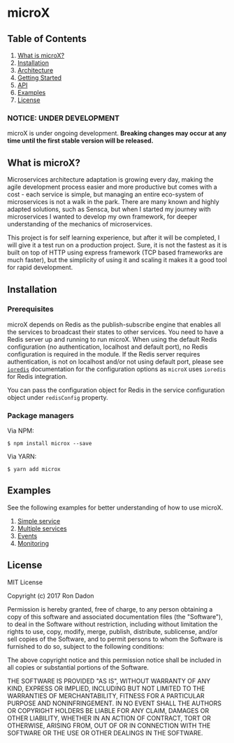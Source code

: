 # microX

## Table of Contents

1. [What is microX?](#what-is-microx)
2. [Installation](#installation)
3. [Architecture](architecture.md)
4. [Getting Started](getting-started.md)
5. [API](api.md)
6. [Examples](#examples)
6. [License](#license)

### NOTICE: UNDER DEVELOPMENT
microX is under ongoing development. **Breaking changes may occur at any time until the first stable version will be released.**

## What is microX?
Microservices architecture adaptation is growing every day, making the agile development process easier and more productive
but comes with a cost - each service is simple, but managing an entire eco-system of microservices is
not a walk in the park. There are many known and highly adapted solutions, such as Sensca, but when I started my journey with
microservices I wanted to develop my own framework, for deeper understanding of the mechanics of microservices.
 
This project is for self learning experience, but after it will be completed, I will give it a test
run on a production project. Sure, it is not the fastest as it is built on top of HTTP using
express framework (TCP based frameworks are much faster), but the simplicity of using it and scaling it makes it a good tool for rapid development.

## Installation

### Prerequisites

microX depends on Redis as the publish-subscribe engine that enables all the services to broadcast their states to other services.
You need to have a Redis server up and running to run microX.
When using the default Redis configuration (no authentication, localhost and default port), no Redis configuration is required in the module.
If the Redis server requires authentication, is not on localhost and/or not using default port, please see [`ioredis`](https://github.com/luin/ioredis) documentation for the configuration options as `microX` uses `ioredis` for Redis integration.

You can pass the configuration object for Redis in the service configuration object under `redisConfig` property.

### Package managers

Via NPM:

```
$ npm install microx --save
```

Via YARN:

```
$ yarn add microx
```

## Examples

See the following examples for better understanding of how to use microX.

1. [Simple service](https://github.com/ron-dadon/microx/blob/master/examples/simple%20service/simple.js)
2. [Multiple services](https://github.com/ron-dadon/microx/tree/master/examples/multiple%20services)
3. [Events](https://github.com/ron-dadon/microx/tree/master/examples/events)
4. [Monitoring](https://github.com/ron-dadon/microx/tree/master/examples/monitor)

## License

MIT License

Copyright (c) 2017 Ron Dadon

Permission is hereby granted, free of charge, to any person obtaining a copy
of this software and associated documentation files (the "Software"), to deal
in the Software without restriction, including without limitation the rights
to use, copy, modify, merge, publish, distribute, sublicense, and/or sell
copies of the Software, and to permit persons to whom the Software is
furnished to do so, subject to the following conditions:

The above copyright notice and this permission notice shall be included in all
copies or substantial portions of the Software.

THE SOFTWARE IS PROVIDED "AS IS", WITHOUT WARRANTY OF ANY KIND, EXPRESS OR
IMPLIED, INCLUDING BUT NOT LIMITED TO THE WARRANTIES OF MERCHANTABILITY,
FITNESS FOR A PARTICULAR PURPOSE AND NONINFRINGEMENT. IN NO EVENT SHALL THE
AUTHORS OR COPYRIGHT HOLDERS BE LIABLE FOR ANY CLAIM, DAMAGES OR OTHER
LIABILITY, WHETHER IN AN ACTION OF CONTRACT, TORT OR OTHERWISE, ARISING FROM,
OUT OF OR IN CONNECTION WITH THE SOFTWARE OR THE USE OR OTHER DEALINGS IN THE
SOFTWARE.